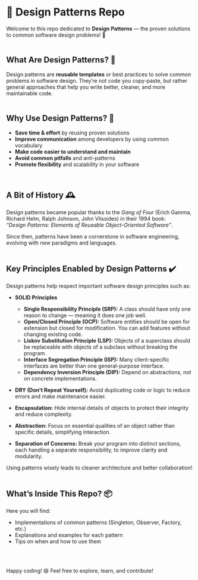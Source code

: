 # 🎨 Design Patterns Repo

Welcome to this repo dedicated to **Design Patterns** — the proven solutions to common software design problems! 🚀
<br>
<br>

## What Are Design Patterns? 🤔

Design patterns are **reusable templates** or best practices to solve common problems in software design. They’re not code you copy-paste, but rather general approaches that help you write better, cleaner, and more maintainable code.
<br>
<br>

## Why Use Design Patterns? 🌟

- **Save time & effort** by reusing proven solutions  
- **Improve communication** among developers by using common vocabulary  
- **Make code easier to understand and maintain**  
- **Avoid common pitfalls** and anti-patterns  
- **Promote flexibility** and scalability in your software
<br>

## A Bit of History 🕰️

Design patterns became popular thanks to the *Gang of Four* (Erich Gamma, Richard Helm, Ralph Johnson, John Vlissides) in their 1994 book:  
*“Design Patterns: Elements of Reusable Object-Oriented Software”*.

Since then, patterns have been a cornerstone in software engineering, evolving with new paradigms and languages.
<br>
<br>

## Key Principles Enabled by Design Patterns ✔️

Design patterns help respect important software design principles such as:

- **SOLID Principles**  
  - **Single Responsibility Principle (SRP):** A class should have only one reason to change — meaning it does one job well.  
  - **Open/Closed Principle (OCP):** Software entities should be open for extension but closed for modification. You can add features without changing existing code.  
  - **Liskov Substitution Principle (LSP):** Objects of a superclass should be replaceable with objects of a subclass without breaking the program.  
  - **Interface Segregation Principle (ISP):** Many client-specific interfaces are better than one general-purpose interface.  
  - **Dependency Inversion Principle (DIP):** Depend on abstractions, not on concrete implementations.

- **DRY (Don’t Repeat Yourself):** Avoid duplicating code or logic to reduce errors and make maintenance easier.

- **Encapsulation:** Hide internal details of objects to protect their integrity and reduce complexity.

- **Abstraction:** Focus on essential qualities of an object rather than specific details, simplifying interaction.

- **Separation of Concerns:** Break your program into distinct sections, each handling a separate responsibility, to improve clarity and modularity.

Using patterns wisely leads to cleaner architecture and better collaboration!
<br>
<br>

## What’s Inside This Repo? 📦

Here you will find:

- Implementations of common patterns (Singleton, Observer, Factory, etc.)  
- Explanations and examples for each pattern  
- Tips on when and how to use them
<br>
<br>

Happy coding! 😄 Feel free to explore, learn, and contribute!
